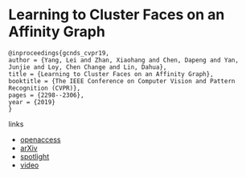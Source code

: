 # Learning to Cluster Faces on an Affinity Graph

```
@inproceedings{gcnds_cvpr19,
author = {Yang, Lei and Zhan, Xiaohang and Chen, Dapeng and Yan, Junjie and Loy, Chen Change and Lin, Dahua},
title = {Learning to Cluster Faces on an Affinity Graph},
booktitle = {The IEEE Conference on Computer Vision and Pattern Recognition (CVPR)},
pages = {2298--2306},
year = {2019}
} 
```

links
- [openaccess](http://openaccess.thecvf.com/content_CVPR_2019/html/Yang_Learning_to_Cluster_Faces_on_an_Affinity_Graph_CVPR_2019_paper.html)
- [arXiv](https://arxiv.org/abs/1904.02749)
- [spotlight](https://youtu.be/gnREux6Zwjg?t=5727)
- [video](https://youtu.be/cN0C_OrPQuA)
